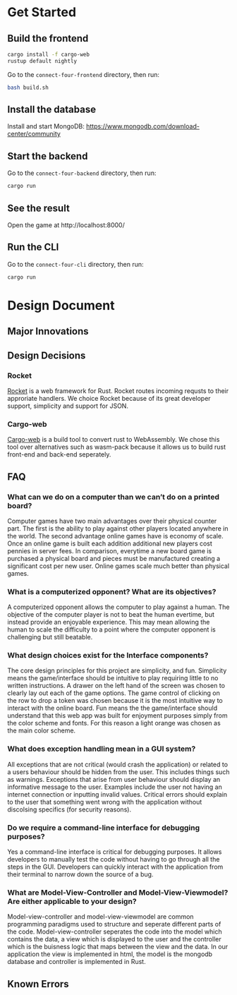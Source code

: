 # Get Started

## Build the frontend

```bash
cargo install -f cargo-web
rustup default nightly
```

Go to the `connect-four-frontend` directory, then run: 

```bash
bash build.sh
```

## Install the database

Install and start MongoDB: https://www.mongodb.com/download-center/community

## Start the backend

Go to the `connect-four-backend` directory, then run:

```bash
cargo run
```

## See the result

Open the game at http://localhost:8000/

## Run the CLI

Go to the `connect-four-cli` directory, then run:

```bash
cargo run
```

# Design Document

## Major Innovations

## Design Decisions

### Rocket
[Rocket](https://rocket.rs/) is a web framework for Rust. Rocket routes incoming requsts to their approriate handlers. We choice Rocket because of its great developer support, simplicity and support for JSON.

### Cargo-web
[Cargo-web](https://github.com/koute/cargo-web) is a build tool to convert rust to WebAssembly. We chose this tool over alternatives such as wasm-pack because it allows us to build rust front-end and back-end seperately.

## FAQ

### What can we do on a computer than we can’t do on a printed board?

Computer games have two main advantages over their physical counter part. The first is the ability to play against other players located anywhere in the world. The second advantage online games have is economy of scale. Once an online game is built each addition additional new players cost pennies in server fees. In comparison, everytime a new board game is purchased a physical board and pieces must be manufactured creating a significant cost per new user. Online games scale much better than physical games.

### What is a computerized opponent? What are its objectives?

A computerized opponent allows the computer to play against a human. The objective of the computer player is not to beat the human evertime, but instead provide an enjoyable experience. This may mean allowing the human to scale the difficulty to a point where the computer opponent is challenging but still beatable.

### What design choices exist for the Interface components? 

The core design principles for this project are simplicity, and fun. Simplicity means the game/interface should be intuitive to play requiring little to no written instructions. A drawer on the left hand of the screen was chosen to clearly lay out each of the game options. The game control of clicking on the row to drop a token was chosen because it is the most intuitive way to interact with the online board.
Fun means the the game/interface should understand that this web app was built for enjoyment purposes simply from the color scheme and fonts. For this reason a light orange was chosen as the main color scheme.

### What does exception handling mean in a GUI system?

All exceptions that are not critical (would crash the application) or related to a users behaviour should be hidden from the user. This includes things such as warnings. Exceptions that arise from user behaviour should display an informative message to the user. Examples include the user not having an internet connection or inputting invalid values. Critical errors should explain to the user that something went wrong with the application without discolsing specifics (for security reasons).

### Do we require a command-line interface for debugging purposes?

Yes a command-line interface is critical for debugging purposes. It allows developers to manually test the code without having to go through all the steps in the GUI. Developers can quickly interact with the application from their terminal to narrow down the source of a bug.

### What are Model-View-Controller and Model-View-Viewmodel? Are either applicable to your design?

Model-view-controller and model-view-viewmodel are common programming paradigms used to structure and seperate different parts of the code. Model-view-controller seperates the code into the model which contains the data, a view which is displayed to the user and the controller which is the buisness logic that maps between the view and the data. In our application the view is implemented in html, the model is the mongodb database and controller is implemented in Rust.

## Known Errors
